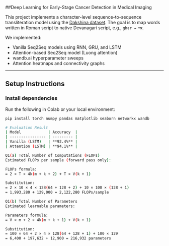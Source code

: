 ##Deep Learning for Early-Stage Cancer Detection in Medical Imaging

This project implements a character-level sequence-to-sequence transliteration model using the [Dakshina dataset](https://github.com/google-research-datasets/dakshina). The goal is to map words written in Roman script to native Devanagari script, e.g., `ghar → घर`.

We implemented:
- Vanilla Seq2Seq models using RNN, GRU, and LSTM
- Attention-based Seq2Seq model (Luong attention)
- wandb.ai hyperparameter sweeps
- Attention heatmaps and connectivity graphs

---

## Setup Instructions

### Install dependencies
Run the following in Colab or your local environment:

```bash
pip install torch numpy pandas matplotlib seaborn networkx wandb

# Evaluation Result
| Model            | Accuracy  |
| ---------------- | --------- |
| Vanilla (LSTM)   | **92.4%** |
| Attention (LSTM) | **94.1%** |

Q1(a) Total Number of Computations (FLOPs)
Estimated FLOPs per sample (forward pass only):

FLOPs formula:
= 2 × T × 4k(m + k + 2) + T × V(k + 1)

Substitution:
= 2 × 10 × 4 × 128(64 + 128 + 2) + 10 × 100 × (128 + 1)
= 1,993,280 + 129,000 = 2,122,280 FLOPs/sample

Q1(b) Total Number of Parameters
Estimated learnable parameters:

Parameters formula:
= V × m + 2 × 4k(m + k + 1) + V(k + 1)

Substitution:
= 100 × 64 + 2 × 4 × 128(64 + 128 + 1) + 100 × 129
= 6,400 + 197,632 + 12,900 = 216,932 parameters
